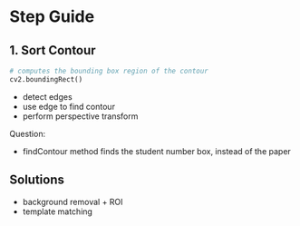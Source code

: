 # Step Guide

## 1. Sort Contour
```python
# computes the bounding box region of the contour
cv2.boundingRect()
```
- detect edges
- use edge to find contour
- perform perspective transform


Question:
- findContour method finds the student number box, instead of the paper


## Solutions
- background removal + ROI
- template matching
